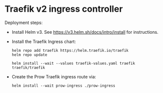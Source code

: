 # Traefik v2 ingress controller

Deployment steps:

* Install Helm v3. See https://v3.helm.sh/docs/intro/install for instructions.

* Install the Traefik Ingress chart:
    ```
    helm repo add traefik https://helm.traefik.io/traefik
    helm repo update

    helm install --wait --values traefik-values.yaml traefik traefik/traefik
    ```

* Create the Prow Traefik ingress route via:
    ```
    helm install --wait prow-ingress ./prow-ingress
    ```
